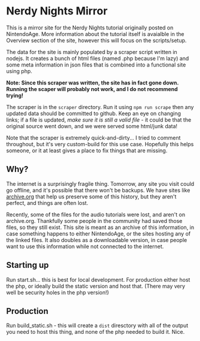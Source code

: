 # Nerdy Nights Mirror

This is a mirror site for the Nerdy Nights tutorial originally posted on NintendoAge. More information about the tutorial
itself is avaialble in the Overview section of the site, however this will focus on the scripts/setup.

The data for the site is mainly populated by a scraper script written in nodejs. It creates a bunch of html files
(named .php because I'm lazy) and some meta information in json files that is combined into a functional site using php.

**Note: Since this scraper was written, the site has in fact gone down. Running the scaper will probably not work, and
I do not recommend trying!**

The scraper is in the `scraper` directory. Run it using `npm run scrape` then any updated data should
be committed to github. Keep an eye on changing links; if a file is updated, _make sure it is still a valid file_ -
it could be that the original source went down, and we were served some html/junk data!

Note that the scraper is extremely quick-and-dirty... I tried to comment throughout, but it's very custom-build for 
this use case. Hopefully this helps someone, or it at least gives a place to fix things that are missing.

## Why?

The internet is a surprisingly fragile thing. Tomorrow, any site you visit could go offline, and it's possible that there
won't be backups. We have sites like <a href="https://web.archive.org">archive.org</a> that help us preserve some of this
history, but they aren't perfect, and things are often lost. 

Recently, some of the files for the audio tutorials were lost, and aren't on archive.org. Thankfully some people in the
community had saved those files, so they still exist. This site is meant as an archive of this information, in case something
happens to either NintendoAge, or the sites hosting any of the linked files. It also doubles as a downloadable version, in
case people want to use this information while not connected to the internet.

## Starting up

Run start.sh... this is best for local development. For production either host the php, or ideally build the static
version and host that. (There may very well be security holes in the php version!)

## Production
 
Run build_static.sh - this will create a `dist` diresctory with all of the output you need to host this thing, and none of
the php needed to build it. Nice.
